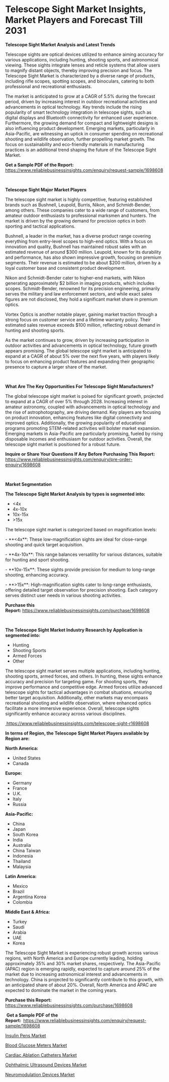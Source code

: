 <p><h1>Telescope Sight Market Insights, Market Players and Forecast Till 2031</h1></p><p><strong>Telescope Sight Market Analysis and Latest Trends</strong></p>
<p><p>Telescope sights are optical devices utilized to enhance aiming accuracy for various applications, including hunting, shooting sports, and astronomical viewing. These sights integrate lenses and reticle systems that allow users to magnify distant objects, thereby improving precision and focus. The Telescope Sight Market is characterized by a diverse range of products, including rifle scopes, spotting scopes, and binoculars, catering to both professional and recreational enthusiasts.</p><p>The market is anticipated to grow at a CAGR of 5.5% during the forecast period, driven by increasing interest in outdoor recreational activities and advancements in optical technology. Key trends include the rising popularity of smart technology integration in telescope sights, such as digital displays and Bluetooth connectivity for enhanced user experience. Furthermore, the growing demand for compact and lightweight designs is also influencing product development. Emerging markets, particularly in Asia-Pacific, are witnessing an uptick in consumer spending on recreational shooting and wildlife observation, further propelling market growth. The focus on sustainability and eco-friendly materials in manufacturing practices is an additional trend shaping the future of the Telescope Sight Market.</p></p>
<p><strong>Get a Sample PDF of the Report:&nbsp;</strong> <a href="https://www.reliablebusinessinsights.com/enquiry/request-sample/1698608?utm_campaign=1741&utm_medium=2&utm_source=Github&utm_content=ia&utm_term=20102024&utm_id=telescope-sight">https://www.reliablebusinessinsights.com/enquiry/request-sample/1698608</a></p>
<p>&nbsp;</p>
<p><strong>Telescope Sight Major Market Players</strong></p>
<p><p>The telescope sight market is highly competitive, featuring established brands such as Bushnell, Leupold, Burris, Nikon, and Schmidt-Bender, among others. These companies cater to a wide range of customers, from amateur outdoor enthusiasts to professional marksmen and hunters. The market is driven by the growing demand for precision optics in both sporting and tactical applications.</p><p>Bushnell, a leader in the market, has a diverse product range covering everything from entry-level scopes to high-end optics. With a focus on innovation and quality, Bushnell has maintained robust sales with an estimated revenue of around $300 million. Leupold, known for its durability and performance, has also shown impressive growth, focusing on premium segments. Their revenue is estimated to be about $200 million, driven by a loyal customer base and consistent product development.</p><p>Nikon and Schmidt-Bender cater to higher-end markets, with Nikon generating approximately $2 billion in imaging products, which includes scopes. Schmidt-Bender, renowned for its precision engineering, primarily serves the military and law enforcement sectors, and while exact sales figures are not disclosed, they hold a significant market share in premium optics.</p><p>Vortex Optics is another notable player, gaining market traction through a strong focus on customer service and a lifetime warranty policy. Their estimated sales revenue exceeds $100 million, reflecting robust demand in hunting and shooting sports.</p><p>As the market continues to grow, driven by increasing participation in outdoor activities and advancements in optical technology, future growth appears promising. The global telescope sight market is anticipated to expand at a CAGR of about 5% over the next five years, with players likely to focus on enhancing product features and expanding their geographic presence to capture a larger share of the market.</p></p>
<p>&nbsp;</p>
<p><strong>What Are The Key Opportunities For Telescope Sight Manufacturers?</strong></p>
<p><p>The global telescope sight market is poised for significant growth, projected to expand at a CAGR of over 5% through 2028. Increasing interest in amateur astronomy, coupled with advancements in optical technology and the rise of astrophotography, are driving demand. Key players are focusing on product innovation, enhancing features like digital connectivity and improved optics. Additionally, the growing popularity of educational programs promoting STEM-related activities will bolster market expansion. Emerging markets in Asia-Pacific are particularly promising, fueled by rising disposable incomes and enthusiasm for outdoor activities. Overall, the telescope sight market is positioned for a robust future.</p></p>
<p><strong>Inquire or Share Your Questions If Any Before Purchasing This Report:</strong> <a href="https://www.reliablebusinessinsights.com/enquiry/pre-order-enquiry/1698608?utm_campaign=1741&utm_medium=2&utm_source=Github&utm_content=ia&utm_term=20102024&utm_id=telescope-sight">https://www.reliablebusinessinsights.com/enquiry/pre-order-enquiry/1698608</a></p>
<p>&nbsp;</p>
<p><strong>Market Segmentation</strong></p>
<p><strong>The Telescope Sight Market Analysis by types is segmented into:</strong></p>
<p><ul><li><4x</li><li>4x-10x</li><li>10x-15x</li><li>>15x</li></ul></p>
<p><p>The telescope sight market is categorized based on magnification levels: </p><p>- **<4x**: These low-magnification sights are ideal for close-range shooting and quick target acquisition. </p><p>- **4x-10x**: This range balances versatility for various distances, suitable for hunting and sport shooting.</p><p>- **10x-15x**: These sights provide precision for medium to long-range shooting, enhancing accuracy. </p><p>- **>15x**: High-magnification sights cater to long-range enthusiasts, offering detailed target observation for precision shooting. Each category serves distinct user needs in various shooting activities.</p></p>
<p><strong>Purchase this Report:&nbsp;</strong><a href="https://www.reliablebusinessinsights.com/purchase/1698608?utm_campaign=1741&utm_medium=2&utm_source=Github&utm_content=ia&utm_term=20102024&utm_id=telescope-sight">https://www.reliablebusinessinsights.com/purchase/1698608</a></p>
<p>&nbsp;</p>
<p><strong>The Telescope Sight Market Industry Research by Application is segmented into:</strong></p>
<p><ul><li>Hunting</li><li>Shooting Sports</li><li>Armed Forces</li><li>Other</li></ul></p>
<p><p>The telescope sight market serves multiple applications, including hunting, shooting sports, armed forces, and others. In hunting, these sights enhance accuracy and precision for targeting game. For shooting sports, they improve performance and competitive edge. Armed forces utilize advanced telescope sights for tactical advantages in combat situations, ensuring better target acquisition. Additionally, other markets may encompass recreational shooting and wildlife observation, where enhanced optics facilitate a more immersive experience. Overall, telescope sights significantly enhance accuracy across various disciplines.</p></p>
<p><a href="https://www.reliablebusinessinsights.com/telescope-sight-r1698608?utm_campaign=1741&utm_medium=2&utm_source=Github&utm_content=ia&utm_term=20102024&utm_id=telescope-sight">&nbsp;https://www.reliablebusinessinsights.com/telescope-sight-r1698608</a></p>
<p><strong>In terms of Region, the Telescope Sight Market Players available by Region are:</strong></p>
<p>
    <p> <strong> North America: </strong>
        <ul>
            <li>United States</li>
            <li>Canada</li>
        </ul>
        </p> 
    <p> <strong> Europe: </strong>
        <ul>
            <li>Germany</li>
            <li>France</li>
            <li>U.K.</li>
            <li>Italy</li>
            <li>Russia</li>
        </ul>
        </p> 
    <p> <strong> Asia-Pacific: </strong>
        <ul>
            <li>China</li>
            <li>Japan</li>
            <li>South Korea</li>
            <li>India</li>
            <li>Australia</li>
            <li>China Taiwan</li>
            <li>Indonesia</li>
            <li>Thailand</li>
            <li>Malaysia</li>
        </ul>
        </p> 
    <p> <strong> Latin America: </strong>
        <ul>
            <li>Mexico</li>
            <li>Brazil</li>
            <li>Argentina Korea</li>
            <li>Colombia</li>
        </ul>
        </p> 
    <p> <strong> Middle East & Africa: </strong>
        <ul>
            <li>Turkey</li>
            <li>Saudi</li>
            <li>Arabia</li>
            <li>UAE</li>
            <li>Korea</li>
        </ul>
    </p>
    </p>
<p><p>The Telescope Sight Market is experiencing robust growth across various regions, with North America and Europe currently leading, holding approximately 35% and 30% market shares, respectively. The Asia-Pacific (APAC) region is emerging rapidly, expected to capture around 25% of the market due to increasing astronomical interest and advancements in technology. China is projected to significantly contribute to this growth, with an anticipated share of about 20%. Overall, North America and APAC are expected to dominate the market in the coming years.</p></p>
<p><strong>Purchase this Report: </strong><a href="https://www.reliablebusinessinsights.com/purchase/1698608?utm_campaign=1741&utm_medium=2&utm_source=Github&utm_content=ia&utm_term=20102024&utm_id=telescope-sight">https://www.reliablebusinessinsights.com/purchase/1698608</a></p>
<p>&nbsp;<strong>Get a Sample PDF of the Report:&nbsp;&nbsp;</strong><a href="https://www.reliablebusinessinsights.com/enquiry/request-sample/1698608?utm_campaign=1741&utm_medium=2&utm_source=Github&utm_content=ia&utm_term=20102024&utm_id=telescope-sight">https://www.reliablebusinessinsights.com/enquiry/request-sample/1698608</a></p>
<p><strong></strong></p>
<p><p><a href="https://www.linkedin.com/pulse/global-perspectives-insulin-pens-market-trends-forecast-2024--z403c?utm_campaign=1741&utm_medium=2&utm_source=Github&utm_content=ia&utm_term=20102024&utm_id=telescope-sight">Insulin Pens Market</a></p><p><a href="https://www.linkedin.com/pulse/charting-future-comprehensive-analysis-global-blood-glucose-pfewc?utm_campaign=1741&utm_medium=2&utm_source=Github&utm_content=ia&utm_term=20102024&utm_id=telescope-sight">Blood Glucose Meters Market</a></p><p><a href="https://www.linkedin.com/pulse/cardiac-ablation-catheters-market-size-growth-trends-statistics-6jdnc?utm_campaign=1741&utm_medium=2&utm_source=Github&utm_content=ia&utm_term=20102024&utm_id=telescope-sight">Cardiac Ablation Catheters Market</a></p><p><a href="https://www.linkedin.com/pulse/strategic-roadmap-success-global-ophthalmic-ultrasound-devices-pxzyc?utm_campaign=1741&utm_medium=2&utm_source=Github&utm_content=ia&utm_term=20102024&utm_id=telescope-sight">Ophthalmic Ultrasound Devices Market</a></p><p><a href="https://www.linkedin.com/pulse/neuromodulation-devices-market-industry-landscape-growth-q2ekc?utm_campaign=1741&utm_medium=2&utm_source=Github&utm_content=ia&utm_term=20102024&utm_id=telescope-sight">Neuromodulation Devices Market</a></p></p>